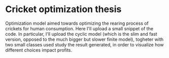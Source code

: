 # Cricket optimization thesis
Optimization model aimed towards optimizing the rearing process of crickets for human consumption. Here I'll upload a small snippet of the code. In particular, I'll upload the cyclic model (which is the slim and fast version, opposed to the much bigger but slower finite model), togheter with two small classes used study the result generated, in order to visualize how different choices impact profits. 
